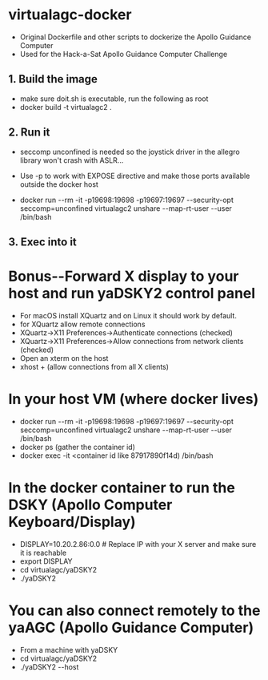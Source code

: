 # virtualagc-docker
* Original Dockerfile and other scripts to dockerize the Apollo Guidance Computer
* Used for the Hack-a-Sat Apollo Guidance Computer Challenge


## 1. Build the image
* make sure doit.sh is executable, run the following as root
* docker build -t virtualagc2 .

## 2. Run it
* seccomp unconfined is needed so the joystick driver in the allegro library won't crash with ASLR...  
* Use -p to work with EXPOSE directive and make those ports available outside the docker host

* docker run --rm -it -p19698:19698 -p19697:19697 --security-opt seccomp=unconfined virtualagc2 unshare --map-rt-user --user /bin/bash

## 3. Exec into it

# Bonus--Forward X display to your host and run yaDSKY2 control panel

* For macOS install XQuartz and on Linux it should work by default.  
* for XQuartz allow remote connections 
* XQuartz->X11 Preferences->Authenticate connections (checked)
* XQuartz->X11 Preferences->Allow connections from network clients (checked)
* Open an xterm on the host
* xhost +        (allow connections from all X clients)

# In your host VM (where docker lives)
* docker run --rm -it -p19698:19698 -p19697:19697 --security-opt seccomp=unconfined virtualagc2 unshare --map-rt-user --user /bin/bash
* docker ps (gather the container id)
* docker exec -it <container id like 87917890f14d) /bin/bash

# In the docker container to run the DSKY (Apollo Computer Keyboard/Display)
* DISPLAY=10.20.2.86:0.0 # Replace IP with your X server and make sure it is reachable
* export DISPLAY
* cd virtualagc/yaDSKY2
* ./yaDSKY2

# You can also connect remotely to the yaAGC (Apollo Guidance Computer)
* From a machine with yaDSKY
* cd virtualagc/yaDSKY2
* ./yaDSKY2 --host <ip of your yaAGC> 


